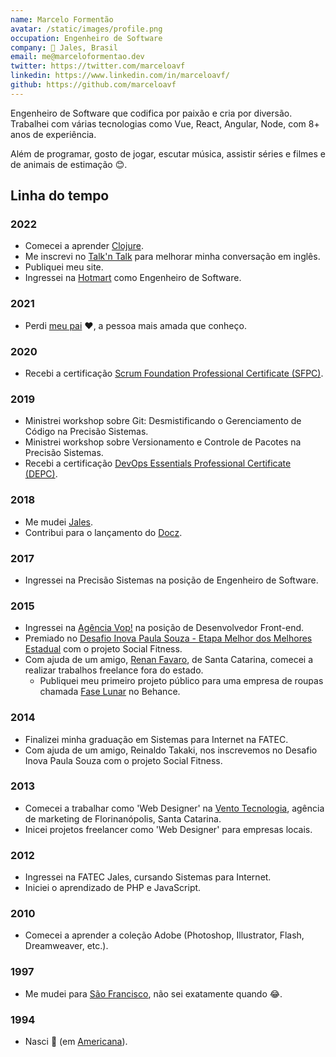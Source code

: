```yaml
---
name: Marcelo Formentão
avatar: /static/images/profile.png
occupation: Engenheiro de Software
company: 📍 Jales, Brasil
email: me@marceloformentao.dev
twitter: https://twitter.com/marceloavf
linkedin: https://www.linkedin.com/in/marceloavf/
github: https://github.com/marceloavf
---
```


Engenheiro de Software que codifica por paixão e cria por diversão. Trabalhei com várias tecnologias como  Vue, React, Angular, Node, com 8+ anos de experiência.

Além de programar, gosto de jogar, escutar música, assistir séries e filmes e de animais de estimação 😊.

## Linha do tempo

### 2022

- Comecei a aprender [Clojure](https://clojure.org/api/cheatsheet).
- Me inscrevi no [Talk'n Talk](https://www.talkntalk.com.br/) para melhorar minha conversação em inglês.
- Publiquei meu site.
- Ingressei na [Hotmart](https://www.hotmart.com/) como Engenheiro de Software.

### 2021

- Perdi [meu pai](https://www.facebook.com/paulosergio.formentao) ❤️, a pessoa mais amada que conheço.

### 2020

- Recebi a certificação [Scrum Foundation Professional Certificate (SFPC)](https://certiprof.com/pages/scrum-foundation-professional-certificate-sfpc-en-sp).

### 2019

- Ministrei workshop sobre Git: Desmistificando o Gerenciamento de Código na Precisão Sistemas.
- Ministrei workshop sobre Versionamento e Controle de Pacotes na Precisão Sistemas.
- Recebi a certificação [DevOps Essentials Professional Certificate (DEPC)](https://certiprof.com/pages/devops-essentials-professional-certificate-depc).

### 2018

- Me mudei [Jales](https://pt.wikipedia.org/wiki/Jales).
- Contribui para o lançamento do [Docz](https://github.com/doczjs/docz).

### 2017

- Ingressei na Precisão Sistemas na posição de Engenheiro de Software.

### 2015

- Ingressei na [Agência Vop!](https://www.agenciavop.com.br/) na posição de Desenvolvedor Front-end.
- Premiado no [Desafio Inova Paula Souza - Etapa Melhor dos Melhores Estadual](http://atribunanaweb.com.br/noticia/projeto-da-fatec-jales-foi-destaque-no-melhor-dos-melhores) com o projeto Social Fitness.
- Com ajuda de um amigo, [Renan Favaro](https://www.linkedin.com/in/renanrfavaro/), de Santa Catarina, comecei a realizar trabalhos freelance fora do estado.
  - Publiquei meu primeiro projeto público para uma empresa de roupas chamada [Fase Lunar](https://www.behance.net/gallery/25095881/Fase-Lunar) no Behance.

### 2014

- Finalizei minha graduação em Sistemas para Internet na FATEC.
- Com ajuda de um amigo, Reinaldo Takaki, nos inscrevemos no Desafio Inova Paula Souza com o projeto Social Fitness.

### 2013

- Comecei a trabalhar como 'Web Designer' na [Vento Tecnologia](https://www.behance.net/gallery/14305247/Identidade-Visual-Vento-Tecnologia), agência de marketing de Florinanópolis, Santa Catarina.
- Inicei projetos freelancer como 'Web Designer' para empresas locais.

### 2012

- Ingressei na FATEC Jales, cursando Sistemas para Internet.
- Iniciei o aprendizado de PHP e JavaScript.

### 2010

- Comecei a aprender a coleção Adobe (Photoshop, Illustrator, Flash, Dreamweaver, etc.).

### 1997

- Me mudei para [São Francisco](https://pt.wikipedia.org/wiki/S%C3%A3o_Francisco_(S%C3%A3o_Paulo)), não sei exatamente quando 😂.

### 1994

- Nasci 🥚 (em [Americana](https://pt.wikipedia.org/wiki/Americana)).
